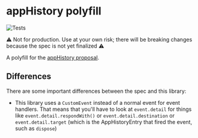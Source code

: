 # appHistory polyfill

![Tests](https://github.com/frehner/appHistory/workflows/Tests/badge.svg)

⚠️ Not for production. Use at your own risk; there will be breaking changes because the spec is not yet finalized ⚠️

A polyfill for the [appHistory proposal](https://github.com/WICG/app-history).

## Differences

There are some important differences between the spec and this library:

- This library uses a `CustomEvent` instead of a normal event for event handlers. That means that you'll have to look at `event.detail` for things like `event.detail.respondWith()` or `event.detail.destination` or `event.detail.target` (which is the AppHistoryEntry that fired the event, such as `dispose`)
